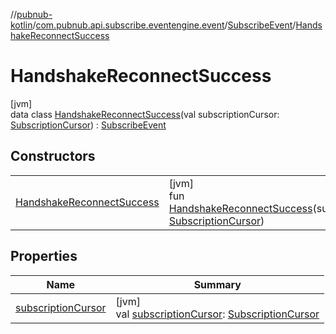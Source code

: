 //[pubnub-kotlin](../../../../index.md)/[com.pubnub.api.subscribe.eventengine.event](../../index.md)/[SubscribeEvent](../index.md)/[HandshakeReconnectSuccess](index.md)

# HandshakeReconnectSuccess

[jvm]\
data class [HandshakeReconnectSuccess](index.md)(val subscriptionCursor: [SubscriptionCursor](../../-subscription-cursor/index.md)) : [SubscribeEvent](../index.md)

## Constructors

| | |
|---|---|
| [HandshakeReconnectSuccess](-handshake-reconnect-success.md) | [jvm]<br>fun [HandshakeReconnectSuccess](-handshake-reconnect-success.md)(subscriptionCursor: [SubscriptionCursor](../../-subscription-cursor/index.md)) |

## Properties

| Name | Summary |
|---|---|
| [subscriptionCursor](subscription-cursor.md) | [jvm]<br>val [subscriptionCursor](subscription-cursor.md): [SubscriptionCursor](../../-subscription-cursor/index.md) |

